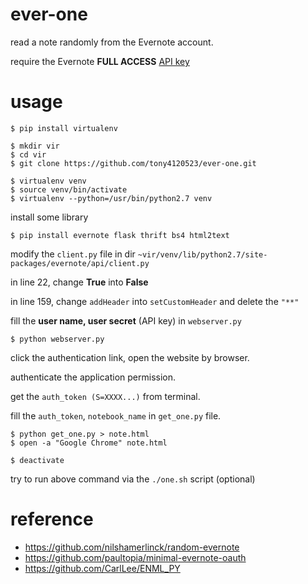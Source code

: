 # ever-one

read a note randomly from the Evernote account.

require the Evernote __FULL ACCESS__ [API key](https://dev.evernote.com/) 

# usage
```
$ pip install virtualenv
```
```
$ mkdir vir
$ cd vir
$ git clone https://github.com/tony4120523/ever-one.git
```
```
$ virtualenv venv
$ source venv/bin/activate
$ virtualenv --python=/usr/bin/python2.7 venv
```
install some library
```
$ pip install evernote flask thrift bs4 html2text
```
modify the `client.py` file in dir  `~vir/venv/lib/python2.7/site-packages/evernote/api/client.py` 

in line 22, change __True__ into __False__

in line 159, change `addHeader` into `setCustomHeader` and delete the `"**"`

fill the __user name, user secret__ (API key) in `webserver.py`
```
$ python webserver.py
```
click the authentication link, open the website by browser.

authenticate the application permission.

get the `auth_token (S=XXXX...)` from terminal.

fill the `auth_token`, `notebook_name` in `get_one.py` file.
```
$ python get_one.py > note.html
$ open -a "Google Chrome" note.html
```
```
$ deactivate
```
try to run above command via the `./one.sh` script (optional)
# reference
* https://github.com/nilshamerlinck/random-evernote
* https://github.com/paultopia/minimal-evernote-oauth
* https://github.com/CarlLee/ENML_PY

